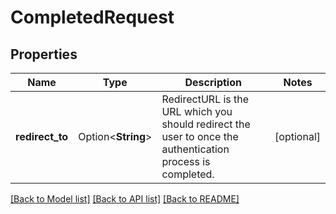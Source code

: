 # CompletedRequest

## Properties

Name | Type | Description | Notes
------------ | ------------- | ------------- | -------------
**redirect_to** | Option<**String**> | RedirectURL is the URL which you should redirect the user to once the authentication process is completed. | [optional]

[[Back to Model list]](../README.md#documentation-for-models) [[Back to API list]](../README.md#documentation-for-api-endpoints) [[Back to README]](../README.md)


